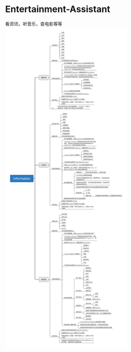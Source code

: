# Entertainment-Assistant
看资讯，听音乐，查电影等等
![image](https://github.com/liwanlian/Entertainment-Assistant/blob/master/images/information.png)
